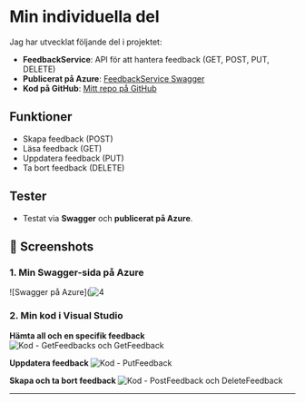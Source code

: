 # Min individuella del

Jag har utvecklat följande del i projektet:

- **FeedbackService**: API för att hantera feedback (GET, POST, PUT, DELETE)
- **Publicerat på Azure**: [FeedbackService Swagger](https://feedbackservice-h7f2dqh5bufkcsac.northeurope-01.azurewebsites.net/swagger/index.html)
- **Kod på GitHub**: [Mitt repo på GitHub](https://github.com/Younes-nackademin/FeedbackService)

## Funktioner

- Skapa feedback (POST)
- Läsa feedback (GET)
- Uppdatera feedback (PUT)
- Ta bort feedback (DELETE)

## Tester

- Testat via **Swagger** och **publicerat på Azure**.


## 📸 Screenshots

### 1. Min Swagger-sida på Azure
![Swagger på Azure](![4](![1](images/1.png)
)

### 2. Min kod i Visual Studio
**Hämta all och en specifik feedback**
![Kod - GetFeedbacks och GetFeedback](![1](https://github.com/user-attachments/assets/53cd13ce-984e-4401-8529-1761a4122a88)
)

**Uppdatera feedback**
![Kod - PutFeedback](![2](https://github.com/user-attachments/assets/cfa15957-b9ba-48b6-8da7-bee5c7396cc7)
)

**Skapa och ta bort feedback**
![Kod - PostFeedback och DeleteFeedback](![3](https://github.com/user-attachments/assets/58f87aba-0f77-476d-9a16-ff04065fdace)
)

---
